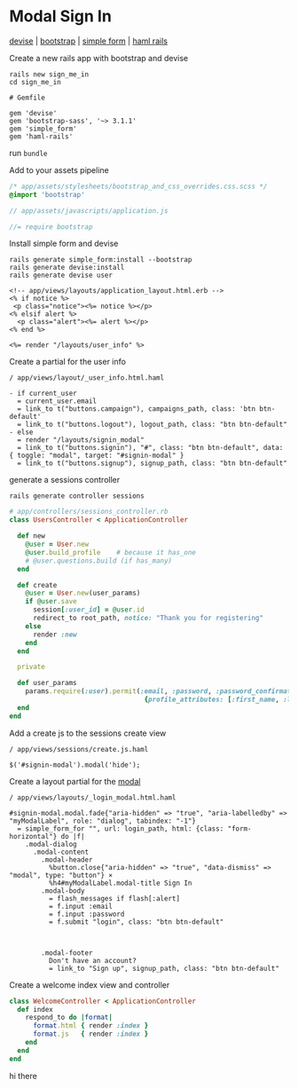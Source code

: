 # Modal Sign In
[devise](https://github.com/plataformatec/devise) | [bootstrap](https://github.com/twbs/bootstrap-sass) | [simple form](https://github.com/plataformatec/simple_form) | [haml rails](https://github.com/indirect/haml-rails)

Create a new rails app with bootstrap and devise
```
rails new sign_me_in
cd sign_me_in
```
```
# Gemfile

gem 'devise'
gem 'bootstrap-sass', '~> 3.1.1'
gem 'simple_form'
gem 'haml-rails'
```
run `bundle`

Add to your assets pipeline 
```css
/* app/assets/stylesheets/bootstrap_and_css_overrides.css.scss */
@import 'bootstrap'
```
```javascript
// app/assets/javascripts/application.js

//= require bootstrap

```
Install simple form and devise
```
rails generate simple_form:install --bootstrap
rails generate devise:install
rails generate devise user
```
```erb
<!-- app/views/layouts/application_layout.html.erb -->
<% if notice %>
 <p class="notice"><%= notice %></p>
<% elsif alert %>
  <p class="alert"><%= alert %></p>
<% end %>

<%= render "/layouts/user_info" %>
```
Create a partial for the user info
```haml
/ app/views/layout/_user_info.html.haml

- if current_user
  = current_user.email
  = link_to t("buttons.campaign"), campaigns_path, class: 'btn btn-default'
  = link_to t("buttons.logout"), logout_path, class: "btn btn-default"
- else
  = render "/layouts/signin_modal"
  = link_to t("buttons.signin"), "#", class: "btn btn-default", data: { toggle: "modal", target: "#signin-modal" }
  = link_to t("buttons.signup"), signup_path, class: "btn btn-default"
```  
generate a sessions controller
```
rails generate controller sessions
```
```ruby
# app/controllers/sessions_controller.rb
class UsersController < ApplicationController

  def new
    @user = User.new
    @user.build_profile    # because it has_one
    # @user.questions.build (if has_many)
  end

  def create
    @user = User.new(user_params)
    if @user.save
      session[:user_id] = @user.id
      redirect_to root_path, notice: "Thank you for registering"
    else
      render :new
    end
  end

  private

  def user_params
    params.require(:user).permit(:email, :password, :password_confirmation,
                                  {profile_attributes: [:first_name, :last_name, :address, :id]})
  end
end
```
Add a create js to the sessions create view

```haml
/ app/views/sessions/create.js.haml

$('#signin-modal').modal('hide');
```

Create a layout partial for the [modal](http://getbootstrap.com/javascript/#modals)
```haml
/ app/views/layouts/_login_modal.html.haml

#signin-modal.modal.fade{"aria-hidden" => "true", "aria-labelledby" => "myModalLabel", role: "dialog", tabindex: "-1"}
  = simple_form_for "", url: login_path, html: {class: "form-horizontal"} do |f|
    .modal-dialog
      .modal-content
        .modal-header
          %button.close{"aria-hidden" => "true", "data-dismiss" => "modal", type: "button"} ×
          %h4#myModalLabel.modal-title Sign In
        .modal-body
          = flash_messages if flash[:alert]
          = f.input :email
          = f.input :password
          = f.submit "login", class: "btn btn-default"



        .modal-footer
          Don't have an account?
          = link_to "Sign up", signup_path, class: "btn btn-default"
```
Create a welcome index view and controller
```ruby
class WelcomeController < ApplicationController
  def index
    respond_to do |format|
      format.html { render :index }
      format.js   { render :index }
    end
  end
end
```

hi there